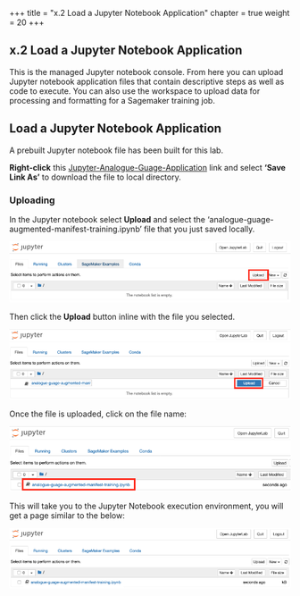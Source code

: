 +++
title = "x.2 Load a Jupyter Notebook Application"
chapter = true
weight =  20
+++

## x.2 Load a Jupyter Notebook Application

This is the managed Jupyter notebook console. From here you can upload Jupyter notebook application files that contain descriptive steps as well as code to execute. You can also use the workspace to upload data for processing and formatting for a Sagemaker training job.

## Load a Jupyter Notebook Application



A prebuilt Jupyter notebook file has been built for this lab.

**Right-click** this [Jupyter-Analogue-Guage-Application](notebooks/analogue-guage-augmented-manifest-training.ipynb) link and select **‘Save Link As’** to download the file to local directory.

### Uploading

In the Jupyter notebook select **Upload** and select the ‘analogue-guage-augmented-manifest-training.ipynb’ file that you just saved locally.

![Upload .pynb file](images/sagemaker-load-notebook-1.png "Upload .pynb file")

Then click the **Upload** button inline with the file you selected.

![Click upload](images/sagemaker-load-notebook-2.png "Click upload")

Once the file is uploaded, click on the file name:

![Select analogue-guage-augmented-manifest-training.ipynb](images/sagemaker-load-notebook-3.png "Select analogue-guage-augmented-manifest-training.ipynb")

This will take you to the Jupyter Notebook execution environment, you will get a page similar to the below:

![Jupyter Notebook execution environment](images/sagemaker-load-notebook-4.png "Jupyter Notebook execution environment")
